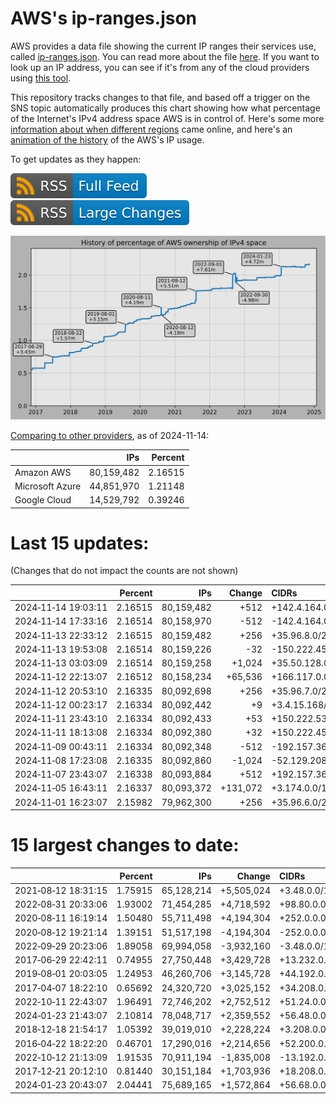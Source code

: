# AWS's ip-ranges.json

AWS provides a data file showing the current IP ranges their
services use, called [ip-ranges.json](https://ip-ranges.amazonaws.com/ip-ranges.json).
You can read more about the file [here](https://docs.aws.amazon.com/general/latest/gr/aws-ip-ranges.html).
If you want to look up an IP address, you can see if it's from any of the cloud providers using [this tool](https://cloud-ips.s3-us-west-2.amazonaws.com/index.html).

This repository tracks changes to that file, and based off a trigger on the SNS 
topic automatically produces this chart showing how what percentage of the 
Internet's IPv4 address space AWS is in control of.  Here's some 
more [information about when different regions](announces.md) came 
online, and here's an [animation of the history](https://youtu.be/Su25yl7eol8) 
of the AWS's IP usage.

To get updates as they happen:

[![RSS Icon (Full Feed)](images/rss_badge.svg)](https://raw.githubusercontent.com/seligman/aws-ip-ranges/master/rss.xml)
[![RSS Icon (Large Changes)](images/rss_badge_partial.svg)](https://raw.githubusercontent.com/seligman/aws-ip-ranges/master/rss_big_changes.xml)

![History of AWS](history_count.svg)

[Comparing to other providers](https://github.com/seligman/cloud_sizes), as of 2024-11-14:

| | IPs | Percent |
| --- | ---: | ---: |
| Amazon AWS | 80,159,482 | 2.16515 |
| Microsoft Azure | 44,851,970 | 1.21148 |
| Google Cloud | 14,529,792 | 0.39246 |


# Last 15 updates:

(Changes that do not impact the counts are not shown)

| | Percent | IPs | Change | CIDRs |
| :--- | ---: | ---: | ---: | :--- |
| 2024&#8209;11&#8209;14&nbsp;19:03:11 | 2.16515 | 80,159,482 | +512 | +142.4.164.0/23 |
| 2024&#8209;11&#8209;14&nbsp;17:33:16 | 2.16514 | 80,158,970 | -512 | -142.4.164.0/23 |
| 2024&#8209;11&#8209;13&nbsp;22:33:12 | 2.16515 | 80,159,482 | +256 | +35.96.8.0/24 |
| 2024&#8209;11&#8209;13&nbsp;19:53:08 | 2.16514 | 80,159,226 | -32 | -150.222.45.96/27 |
| 2024&#8209;11&#8209;13&nbsp;03:03:09 | 2.16514 | 80,159,258 | +1,024 | +35.50.128.0/22 |
| 2024&#8209;11&#8209;12&nbsp;22:13:07 | 2.16512 | 80,158,234 | +65,536 | +166.117.0.0/16 |
| 2024&#8209;11&#8209;12&nbsp;20:53:10 | 2.16335 | 80,092,698 | +256 | +35.96.7.0/24 |
| 2024&#8209;11&#8209;12&nbsp;00:23:17 | 2.16334 | 80,092,442 | +9 | +3.4.15.168/29,&nbsp;+3.4.12.54/32 |
| 2024&#8209;11&#8209;11&nbsp;23:43:10 | 2.16334 | 80,092,433 | +53 | +150.222.53.224/27,&nbsp;+3.4.15.152/29,&nbsp;+3.4.15.160/29,&nbsp;... |
| 2024&#8209;11&#8209;11&nbsp;18:13:08 | 2.16334 | 80,092,380 | +32 | +150.222.45.96/27 |
| 2024&#8209;11&#8209;09&nbsp;00:43:11 | 2.16334 | 80,092,348 | -512 | -192.157.36.0/23 |
| 2024&#8209;11&#8209;08&nbsp;17:23:08 | 2.16335 | 80,092,860 | -1,024 | -52.129.208.0/22 |
| 2024&#8209;11&#8209;07&nbsp;23:43:07 | 2.16338 | 80,093,884 | +512 | +192.157.36.0/23 |
| 2024&#8209;11&#8209;05&nbsp;16:43:11 | 2.16337 | 80,093,372 | +131,072 | +3.174.0.0/15 |
| 2024&#8209;11&#8209;01&nbsp;16:23:07 | 2.15982 | 79,962,300 | +256 | +35.96.6.0/24 |


# 15 largest changes to date:

| | Percent | IPs | Change | CIDRs |
| :--- | ---: | ---: | ---: | :--- |
| 2021&#8209;08&#8209;12&nbsp;18:31:15 | 1.75915 | 65,128,214 | +5,505,024 | +3.48.0.0/12,&nbsp;+35.96.0.0/12,&nbsp;+3.152.0.0/13,&nbsp;... |
| 2022&#8209;08&#8209;31&nbsp;20:33:06 | 1.93002 | 71,454,285 | +4,718,592 | +98.80.0.0/12,&nbsp;+184.32.0.0/12,&nbsp;+13.184.0.0/13,&nbsp;... |
| 2020&#8209;08&#8209;11&nbsp;16:19:14 | 1.50480 | 55,711,498 | +4,194,304 | +252.0.0.0/10 |
| 2020&#8209;08&#8209;12&nbsp;19:21:14 | 1.39151 | 51,517,198 | -4,194,304 | -252.0.0.0/10 |
| 2022&#8209;09&#8209;29&nbsp;20:23:06 | 1.89058 | 69,994,058 | -3,932,160 | -3.48.0.0/12,&nbsp;-35.96.0.0/12,&nbsp;-3.240.0.0/13,&nbsp;... |
| 2017&#8209;06&#8209;29&nbsp;22:42:11 | 0.74955 | 27,750,448 | +3,429,728 | +13.232.0.0/13,&nbsp;+34.240.0.0/13,&nbsp;+35.168.0.0/13,&nbsp;... |
| 2019&#8209;08&#8209;01&nbsp;20:03:05 | 1.24953 | 46,260,706 | +3,145,728 | +44.192.0.0/10,&nbsp;-3.192.0.0/12 |
| 2017&#8209;04&#8209;07&nbsp;18:22:10 | 0.65692 | 24,320,720 | +3,025,152 | +34.208.0.0/12,&nbsp;+34.224.0.0/12,&nbsp;+13.58.0.0/15,&nbsp;... |
| 2022&#8209;10&#8209;11&nbsp;22:43:07 | 1.96491 | 72,746,202 | +2,752,512 | +51.24.0.0/13,&nbsp;+57.104.0.0/13,&nbsp;+51.20.0.0/14,&nbsp;... |
| 2024&#8209;01&#8209;23&nbsp;21:43:07 | 2.10814 | 78,048,717 | +2,359,552 | +56.48.0.0/13,&nbsp;+16.28.0.0/14,&nbsp;+16.64.0.0/14,&nbsp;... |
| 2018&#8209;12&#8209;18&nbsp;21:54:17 | 1.05392 | 39,019,010 | +2,228,224 | +3.208.0.0/12,&nbsp;+3.224.0.0/12,&nbsp;+13.48.0.0/15 |
| 2016&#8209;04&#8209;22&nbsp;18:22:20 | 0.46701 | 17,290,016 | +2,214,656 | +52.200.0.0/13,&nbsp;+52.208.0.0/13,&nbsp;+52.36.0.0/14,&nbsp;... |
| 2022&#8209;10&#8209;12&nbsp;21:13:09 | 1.91535 | 70,911,194 | -1,835,008 | -13.192.0.0/13,&nbsp;-16.28.0.0/14,&nbsp;-40.172.0.0/14,&nbsp;... |
| 2017&#8209;12&#8209;21&nbsp;20:12:10 | 0.81440 | 30,151,184 | +1,703,936 | +18.208.0.0/13,&nbsp;+18.204.0.0/14,&nbsp;+18.224.0.0/14,&nbsp;... |
| 2024&#8209;01&#8209;23&nbsp;20:43:07 | 2.04441 | 75,689,165 | +1,572,864 | +56.68.0.0/14,&nbsp;+56.128.0.0/14,&nbsp;+56.136.0.0/14,&nbsp;... |
